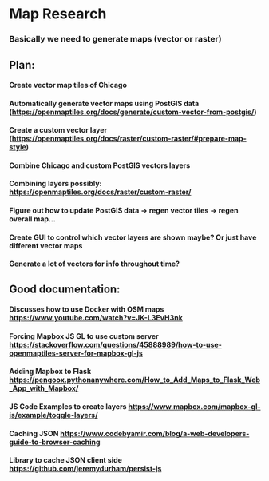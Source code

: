 # Map Research

### Basically we need to generate maps (vector or raster)

## Plan:
#### Create vector map tiles of Chicago
#### Automatically generate vector maps using PostGIS data (https://openmaptiles.org/docs/generate/custom-vector-from-postgis/)
#### Create a custom vector layer (https://openmaptiles.org/docs/raster/custom-raster/#prepare-map-style)
#### Combine Chicago and custom PostGIS vectors layers
#### Combining layers possibly:  https://openmaptiles.org/docs/raster/custom-raster/
#### Figure out how to update PostGIS data -> regen vector tiles -> regen overall map...
#### Create GUI to control which vector layers are shown  maybe? Or just have different vector maps
#### Generate a lot of vectors for info throughout time?

## Good documentation:
#### Discusses how to use Docker with OSM maps https://www.youtube.com/watch?v=JK-L3EvH3nk
#### Forcing Mapbox JS GL to use custom server https://stackoverflow.com/questions/45888989/how-to-use-openmaptiles-server-for-mapbox-gl-js
#### Adding Mapbox to Flask https://pengoox.pythonanywhere.com/How_to_Add_Maps_to_Flask_Web_App_with_Mapbox/
#### JS Code Examples to create layers https://www.mapbox.com/mapbox-gl-js/example/toggle-layers/
#### Caching JSON https://www.codebyamir.com/blog/a-web-developers-guide-to-browser-caching
#### Library to cache JSON client side https://github.com/jeremydurham/persist-js
